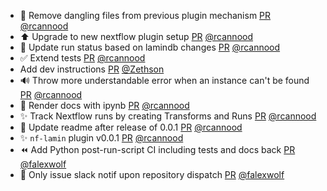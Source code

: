 - 🐛 Remove dangling files from previous plugin mechanism [PR](https://github.com/laminlabs/nf-lamin/pull/82) [@rcannood](https://github.com/rcannood)
- :arrow_up: Upgrade to new nextflow plugin setup [PR](https://github.com/laminlabs/nf-lamin/pull/74) [@rcannood](https://github.com/rcannood)
- :bricks: Update run status based on lamindb changes [PR](https://github.com/laminlabs/nf-lamin/pull/73) [@rcannood](https://github.com/rcannood)
- :white_check_mark: Extend tests [PR](https://github.com/laminlabs/nf-lamin/pull/72) [@rcannood](https://github.com/rcannood)
- Add dev instructions [PR](https://github.com/laminlabs/nf-lamin/pull/71) [@Zethson](https://github.com/Zethson)
- 🔊 Throw more understandable error when an instance can't be found [PR](https://github.com/laminlabs/nf-lamin/pull/70) [@rcannood](https://github.com/rcannood)
- 📝 Render docs with ipynb [PR](https://github.com/laminlabs/nf-lamin/pull/69) [@rcannood](https://github.com/rcannood)
- ✨ Track Nextflow runs by creating Transforms and Runs [PR](https://github.com/laminlabs/nf-lamin/pull/63) [@rcannood](https://github.com/rcannood)
- 📝 Update readme after release of 0.0.1 [PR](https://github.com/laminlabs/nf-lamin/pull/62) [@rcannood](https://github.com/rcannood)
- ✨ `nf-lamin` plugin v0.0.1 [PR](https://github.com/laminlabs/nf-lamin/pull/50) [@rcannood](https://github.com/rcannood)
- ⏪️ Add Python post-run-script CI including tests and docs back [PR](https://github.com/laminlabs/nf-lamin/pull/65) [@falexwolf](https://github.com/falexwolf)
- 👷 Only issue slack notif upon repository dispatch [PR](https://github.com/laminlabs/nf-lamin/pull/61) [@falexwolf](https://github.com/falexwolf)
